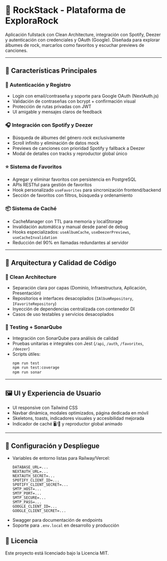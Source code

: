# 🎸 RockStack - Plataforma de ExploraRock

Aplicación fullstack con Clean Architecture, integración con Spotify, Deezer y autenticación con credenciales y OAuth (Google). Diseñada para explorar álbumes de rock, marcarlos como favoritos y escuchar previews de canciones.

---

## 🚀 Características Principales

### 🔐 Autenticación y Registro

- Login con email/contraseña y soporte para Google OAuth (NextAuth.js)
- Validación de contraseñas con bcrypt + confirmación visual
- Protección de rutas privadas con JWT
- UI amigable y mensajes claros de feedback

### 🎧 Integración con Spotify y Deezer

- Búsqueda de álbumes del género *rock* exclusivamente
- Scroll infinito y eliminación de datos mock
- Previews de canciones con prioridad Spotify y fallback a Deezer
- Modal de detalles con tracks y reproductor global único

### ⭐ Sistema de Favoritos

- Agregar y eliminar favoritos con persistencia en PostgreSQL
- APIs RESTful para gestión de favoritos
- Hook personalizado `useFavorites` para sincronización frontend/backend
- Sección de favoritos con filtros, búsqueda y ordenamiento

### 📦 Sistema de Caché

- CacheManager con TTL para memoria y localStorage
- Invalidación automática y manual desde panel de debug
- Hooks especializados: `useAlbumCache`, `useDeezerPreviews`, `useCacheInvalidation`
- Reducción del 90% en llamadas redundantes al servidor

---

## 🧱 Arquitectura y Calidad de Código

### 🧼 Clean Architecture

- Separación clara por capas (Dominio, Infraestructura, Aplicación, Presentación)
- Repositorios e interfaces desacoplados (`IAlbumRepository`, `IFavoriteRepository`)
- Inyección de dependencias centralizada con contenedor DI
- Casos de uso testables y servicios desacoplados

### 🧪 Testing + SonarQube

- Integración con SonarQube para análisis de calidad
- Pruebas unitarias e integrales con Jest (`/api`, `/auth`, `/favorites`, `/deezer`)
- Scripts útiles:
  ```bash
  npm run test
  npm run test:coverage
  npm run sonar
  ```

---

## 🖼️ UI y Experiencia de Usuario

- UI responsive con Tailwind CSS
- Navbar dinámica, modales optimizados, página dedicada en móvil
- Skeletons, toasts, indicadores visuales y accesibilidad mejorada
- Indicador de caché 🖥️/💾 y reproductor global animado

---

## 🔧 Configuración y Despliegue

- Variables de entorno listas para Railway/Vercel:
  ```env
  DATABASE_URL=...
  NEXTAUTH_URL=...
  NEXTAUTH_SECRET=...
  SPOTIFY_CLIENT_ID=...
  SPOTIFY_CLIENT_SECRET=...
  SMTP_HOST=...
  SMTP_PORT=...
  SMTP_SECURE=...
  SMTP_PASS=...
  GOOGLE_CLIENT_ID=...
  GOOGLE_CLIENT_SECRET=...
  ```
- Swagger para documentación de endpoints
- Soporte para `.env.local` en desarrollo y producción

## 📝 Licencia

Este proyecto está licenciado bajo la Licencia MIT.
